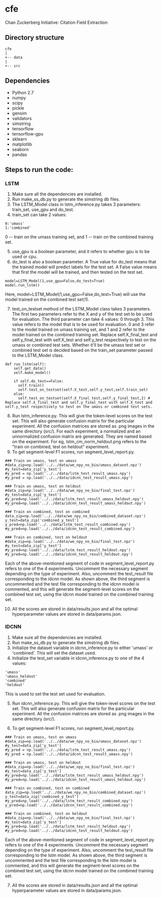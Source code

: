 # cfe
Chan Zuckerberg Initiative: Citation Field Extraction

## Directory structure

```
cfe
|
+-- data
|  
+-- src
```

## Dependencies
- Python 2.7
- numpy
- scipy
- pickle
- gensim
- validators
- simstring
- tensorflow
- tensorflow-gpu
- sklearn
- matplotlib
- seaborn
- pandas

## Steps to run the code:

### LSTM
1. Make sure all the dependencies are installed. 
2. Run make_ss_db.py to generate the simstring db files. 
3. The LSTM_Model class in lstm_inference.py takes 3 parameters: train_set, use_gpu and do_test.
4. train_set can take 2 values:
```
0:'umass'
1:'combined'
```
0 -- train on the umass training set, and 1 -- train on the combined training set. 

5. use_gpu is a boolean parameter, and it refers to whether gpu is to be used or cpu.
6. do_test is also a boolean parameter. A True value for do_test means that the trained model will predict labels for the test set. A False value means that first the model will be trained, and then tested on the test set.
```
model=LSTM_Model(1,use_gpu=False,do_test=True)
model.run_lstm()
```
Here, model=LSTM_Model(1,use_gpu=False,do_test=True) will use the model trained on the combined test set(1).

7. test_on_testset method of the LSTM_Model class takes 3 parameters. The first two parameters refer to the X and y of the test set to be used for evaluation. The third parameter can take 4 values: 0 through 3. This value refers to the model that is to be used for evaluation. 0 and 3 refer to the model trained on umass training set, and 1 and 2 refer to the model trained on the combined training set. Replace self.X_final_test and self.y_final_test with self.X_test and self.y_test respectively to test on the umass or combined test sets. Whether it'll be the umass test set or combined test set is decided based on the train_set parameter passed to the LSTM_Model class. 
```
def run_lstm(self):
    self.get_data()
    self.make_model()

    if self.do_test==False:
      self.train()
      self.test_on_testset(self.X_test,self.y_test,self.train_set)
    else:
      self.test_on_testset(self.X_final_test,self.y_final_test,2) # Replace self.X_final_test and self.y_final_test with self.X_test and self.y_test respectively to test on the umass or combined test sets.
```
8. Run lstm_inference.py. This will give the token-level scores on the test set. This will also generate confusion matrix for the particular experiment. All the confusion matrices are stored as .png images in the same directory (src/). For each experiment, a normalized and an unnormalized confusion matrix are generated. They are named based on the experiment. For eg, lstm_cm_norm_heldout.png refers to the "train on combined, test on heldout" experiment.
9. To get segment-level F1 scores, run segment_level_report.py.
```
### Train on umass, test on umass
#data_zip=np.load('../../data/we_npy_no_bio/umass_dataset.npz')
#y_test=data_zip['y_test']
#y_pred = np.load('../../data/lstm_test_result_umass.npy')
#y_pred = np.load('../../data/idcnn_test_result_umass.npy')
```
```
### Train on umass, test on heldout
#data_zip=np.load('../../data/we_npy_no_bio/final_test.npz')
#y_test=data_zip['y_test']
#y_pred=np.load('../../data/lstm_test_result_umass_heldout.npy')
#y_pred=np.load('../../data/idcnn_test_result_umass_heldout.npy')
```
```
### Train on combined, test on combined
data_zip=np.load('../../data/we_npy_no_bio/combined_dataset.npz')
y_test=data_zip['combined_y_test']
y_pred=np.load('../../data/lstm_test_result_combined.npy')
#y_pred=np.load('../../data/idcnn_test_result_combined.npy')
```
```
### Train on combined, test on heldout
#data_zip=np.load('../../data/we_npy_no_bio/final_test.npz')
#y_test=data_zip['y_test']
#y_pred=np.load('../../data/lstm_test_result_heldout.npy')
#y_pred=np.load('../../data/idcnn_test_result_heldout.npy')
```
Each of the above-mentioned segment of code in segment_level_report.py refers to one of the 4 experiments. Uncomment the necessary segment depending on the type of experiment. Also, uncomment the test_result file corresponding to the idcnn model. As shown above, the third segment is uncommented and the test file corresponding to the idcnn model is commented, and this will generate the segment-level scores on the combined test set, using the idcnn model trained on the combined training set.

10. All the scores are stored in data/results.json and all the optimal hyperparameter values are stored in data/params.json.  


### IDCNN
1. Make sure all the dependencies are installed. 
2. Run make_ss_db.py to generate the simstring db files. 
3. Initialize the dataset variable in idcnn_inference.py to either 'umass' or 'combined'. This will set the dataset used.
4. Initialize the test_set variable in idcnn_inference.py to one of the 4 values: 
```
'umass'
'umass_heldout'
'combined'
'heldout'
```
This is used to set the test set used for evaluation.

5. Run idcnn_inference.py. This will give the token-level scores on the test set. This will also generate confusion matrix for the particular experiment. All the confusion matrices are stored as .png images in the same directory (src/). 

6. To get segment-level F1 scores, run segment_level_report.py.
```
### Train on umass, test on umass
#data_zip=np.load('../../data/we_npy_no_bio/umass_dataset.npz')
#y_test=data_zip['y_test']
#y_pred = np.load('../../data/lstm_test_result_umass.npy')
#y_pred = np.load('../../data/idcnn_test_result_umass.npy')
```
```
### Train on umass, test on heldout
#data_zip=np.load('../../data/we_npy_no_bio/final_test.npz')
#y_test=data_zip['y_test']
#y_pred=np.load('../../data/lstm_test_result_umass_heldout.npy')
#y_pred=np.load('../../data/idcnn_test_result_umass_heldout.npy')
```
```
### Train on combined, test on combined
data_zip=np.load('../../data/we_npy_no_bio/combined_dataset.npz')
y_test=data_zip['combined_y_test']
#y_pred=np.load('../../data/lstm_test_result_combined.npy')
y_pred=np.load('../../data/idcnn_test_result_combined.npy')
```
```
### Train on combined, test on heldout
#data_zip=np.load('../../data/we_npy_no_bio/final_test.npz')
#y_test=data_zip['y_test']
#y_pred=np.load('../../data/lstm_test_result_heldout.npy')
#y_pred=np.load('../../data/idcnn_test_result_heldout.npy')
```
Each of the above-mentioned segment of code in segment_level_report.py refers to one of the 4 experiments. Uncomment the necessary segment depending on the type of experiment. Also, uncomment the test_result file corresponding to the lstm model. As shown above, the third segment is uncommented and the test file corresponding to the lstm model is commented, and this will generate the segment-level scores on the combined test set, using the idcnn model trained on the combined training set.

7. All the scores are stored in data/results.json and all the optimal hyperparameter values are stored in data/params.json.  
